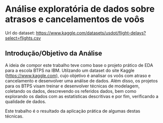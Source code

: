 # Análise exploratória de dados sobre atrasos e cancelamentos de voôs

Url do dataset: https://www.kaggle.com/datasets/usdot/flight-delays?select=flights.csv

## Introdução/Objetivo da Análise

A ideia de compor este trabalho teve como base o projeto prático de EDA para a escola BTPS na IBM. Utilzando um dataset do site Kaggle (https://www.kaggle.com), cujo objetivo é analisar os voôs com atraso e cancelamento e desenvolver uma análise de dados. Além disso, os projetos para os BTPS visam treinar e desenvolver técnicas de modelagem, coletando os dados, descrevendo os referidos dados, bem como explorando os dados com as estatísticas descritivas e por fim, verificando a qualidade de dados.

Este trabalho é o resultado da aplicação prática de algumas destas técnicas.